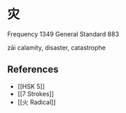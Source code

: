 # 灾
Frequency 1349
General Standard 883

zāi
calamity, disaster, catastrophe

## References
- [[HSK 5]]
- [[7 Strokes]]
- [[火 Radical]]